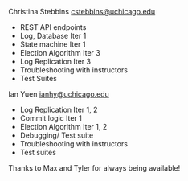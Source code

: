 Christina Stebbins
cstebbins@uchicago.edu
* REST API endpoints
* Log, Database Iter 1
* State machine Iter 1
* Election Algorithm Iter 3
* Log Replication Iter 3
* Troubleshooting with instructors
* Test Suites

Ian Yuen
ianhy@uchicago.edu
* Log Replication Iter 1, 2
* Commit logic Iter 1
* Election Algorithm Iter 1, 2
* Debugging/ Test suite
* Troubleshooting with instructors
* Test suites

Thanks to Max and Tyler for always being available!